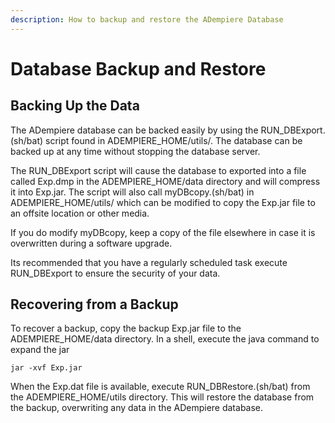 ```yaml
---
description: How to backup and restore the ADempiere Database
---
```


# Database Backup and Restore

## Backing Up the Data

The ADempiere database can be backed easily by using the RUN\_DBExport.\(sh/bat\) script found in ADEMPIERE\_HOME/utils/.  The database can be backed up at any time without stopping the database server.

The RUN\_DBExport script will cause the database to exported into a file called Exp.dmp in the ADEMPIERE\_HOME/data directory and will compress it into Exp.jar.  The script will also call myDBcopy.\(sh/bat\) in ADEMPIERE\_HOME/utils/ which can be modified to copy the Exp.jar file to an offsite location or other media. 

If you do modify myDBcopy, keep a copy of the file elsewhere in case it is overwritten during a software upgrade.

Its recommended that you have a regularly scheduled task execute RUN\_DBExport to ensure the security of your data.

## Recovering from a Backup

To recover a backup, copy the backup Exp.jar file to the ADEMPIERE\_HOME/data directory.  In a shell, execute the java command to expand the jar

```text
jar -xvf Exp.jar
```

When the Exp.dat file is available, execute RUN\_DBRestore.\(sh/bat\) from the ADEMPIERE\_HOME/utils directory.  This will restore the database from the backup, overwriting any data in the ADempiere database.


